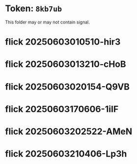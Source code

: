 # Token: `8kb7ub`

This folder may or may not contain signal.
# flick 20250603010510-hir3
# flick 20250603013210-cHoB
# flick 20250603020154-Q9VB
# flick 20250603170606-1iIF
# flick 20250603202522-AMeN
# flick 20250603210406-Lp3h
